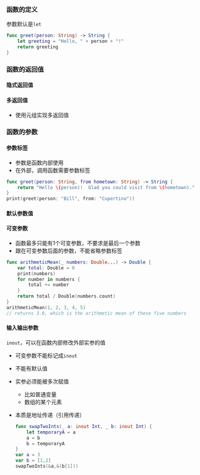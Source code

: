 ### 函数的定义

参数默认是`let`

```swift
func greet(person: String) -> String {
    let greeting = "Hello, " + person + "!"
    return greeting
}
```



### 函数的返回值

#### 隐式返回值



#### 多返回值

- 使用元组实现多返回值



### 函数的参数

#### 参数标签

- 参数是函数内部使用
- 在外部，调用函数需要参数标签

```swift
func greet(person: String, from hometown: String) -> String {
    return "Hello \(person)!  Glad you could visit from \(hometown)."
}
print(greet(person: "Bill", from: "Cupertino"))
```



#### 默认参数值



#### 可变参数

- 函数最多只能有1个可变参数，不要求是最后一个参数
- 跟在可变参数后面的参数，不能省略参数标签

```swift
func arithmeticMean(_ numbers: Double...) -> Double {
    var total: Double = 0
    print(numbers)
    for number in numbers {
        total += number
    }
    return total / Double(numbers.count)
}
arithmeticMean(1, 2, 3, 4, 5)
// returns 3.0, which is the arithmetic mean of these five numbers
```



#### 输入输出参数

`inout`，可以在函数内部修改外部实参的值

- 可变参数不能标记成`inout`

- 不能有默认值

- 实参必须能被多次赋值

  - 比如普通变量
  - 数组的某个元素

- 本质是地址传递（引用传递）

  ```swift
  func swapTwoInts(_ a: inout Int, _ b: inout Int) {
      let temporaryA = a
      a = b
      b = temporaryA
  }
  var a = 3
  var b = [1,2]
  swapTwoInts(&a,&(b[1]))
  ```

  











